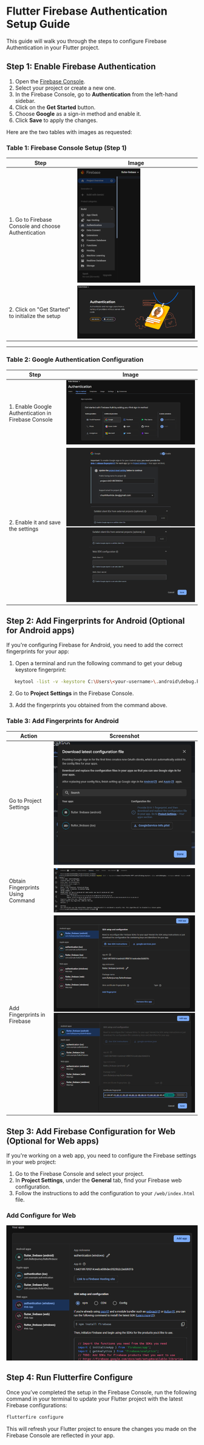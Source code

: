 # Flutter Firebase Authentication Setup Guide

This guide will walk you through the steps to configure Firebase Authentication in your Flutter project.

## Step 1: Enable Firebase Authentication
1. Open the [Firebase Console](https://console.firebase.google.com/).
2. Select your project or create a new one.
3. In the Firebase Console, go to **Authentication** from the left-hand sidebar.
4. Click on the **Get Started** button.
5. Choose **Google** as a sign-in method and enable it.
6. Click **Save** to apply the changes.

Here are the two tables with images as requested:

### Table 1: Firebase Console Setup (Step 1)

| Step | Image |
|------|-------|
| 1. Go to Firebase Console and choose Authentication | <img src="media/step1.png" height="300"> |
| 2. Click on "Get Started" to initialize the setup | ![](media/step1-2.png) |

---

### Table 2: Google Authentication Configuration

| Step | Image |
|------|-------|
| 1. Enable Google Authentication in Firebase Console | ![](media/step2.png) |
| 2. Enable it and save the settings | ![](media/step2-2.png) ![](media/step2-3.png) |

## Step 2: Add Fingerprints for Android (Optional for Android apps)
If you're configuring Firebase for Android, you need to add the correct fingerprints for your app:

1. Open a terminal and run the following command to get your debug keystore fingerprint:

```bash
   keytool -list -v -keystore C:\Users\<your-username>\.android\debug.keystore -alias androiddebugkey -storepass android -keypass android
```

2. Go to **Project Settings** in the Firebase Console.

3. Add the fingerprints you obtained from the command above.

### Table 3: Add Fingerprints for Android

| Action | Screenshot |
|--------|-----------|
| Go to Project Settings | ![](media/step3.png) |
| Obtain Fingerprints Using Command | ![](media/step3-1.png) |
| Add Fingerprints in Firebase | ![](media/step3-2.png)    ![](media/step3-3.png)|


## Step 3: Add Firebase Configuration for Web (Optional for Web apps)

If you're working on a web app, you need to configure the Firebase settings in your web project:

1. Go to the Firebase Console and select your project.
2. In **Project Settings**, under the **General** tab, find your Firebase web configuration.
3. Follow the instructions to add the configuration to your `/web/index.html` file.

### Add Configure for Web

![](media/step4.png)

## Step 4: Run Flutterfire Configure

Once you’ve completed the setup in the Firebase Console, run the following command in your terminal to update your Flutter project with the latest Firebase configurations:

```bash
flutterfire configure
```

This will refresh your Flutter project to ensure the changes you made on the Firebase Console are reflected in your app.
